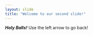 ```yaml
---
layout: slide
title: "Welcome to our second slide!"
---
```

_**Holy Balls!**_
Use the left arrow to go back!
